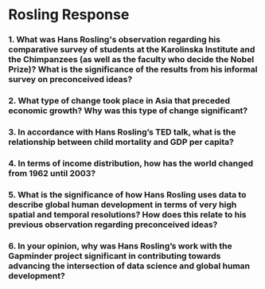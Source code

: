 # Rosling Response
### 1. What was Hans Rosling's observation regarding his comparative survey of students at the Karolinska Institute and the Chimpanzees (as well as the faculty who decide the Nobel Prize)? What is the significance of the results from his informal survey on preconceived ideas?

### 2. What type of change took place in Asia that preceded economic growth? Why was this type of change significant?

### 3. In accordance with Hans Rosling’s TED talk, what is the relationship between child mortality and GDP per capita?

### 4. In terms of income distribution, how has the world changed from 1962 until 2003?

### 5. What is the significance of how Hans Rosling uses data to describe global human development in terms of very high spatial and temporal resolutions? How does this relate to his previous observation regarding preconceived ideas?

### 6. In your opinion, why was Hans Rosling’s work with the Gapminder project significant in contributing towards advancing the intersection of data science and global human development?
